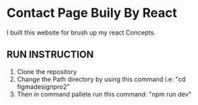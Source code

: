 # Contact Page Buily By React

I built this website for brush up my react Concepts.

## RUN INSTRUCTION

1. Clone the repository
2. Change the Path directory by using this command i.e: "cd figmadesignpro2"
3. Then in command pallete run this command: "npm run dev"
